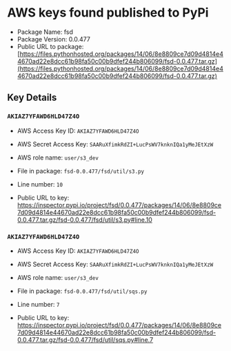 # AWS keys found published to PyPi

* Package Name: fsd
* Package Version: 0.0.477
* Public URL to package: [https://files.pythonhosted.org/packages/14/06/8e8809ce7d09d4814e44670ad22e8dcc61b98fa50c00b9dfef244b806099/fsd-0.0.477.tar.gz](https://files.pythonhosted.org/packages/14/06/8e8809ce7d09d4814e44670ad22e8dcc61b98fa50c00b9dfef244b806099/fsd-0.0.477.tar.gz)

## Key Details

### `AKIAZ7YFAWD6HLD47Z4O`

* AWS Access Key ID: `AKIAZ7YFAWD6HLD47Z4O`
* AWS Secret Access Key: `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` 
* AWS role name: `user/s3_dev`
* File in package: `fsd-0.0.477/fsd/util/s3.py`
* Line number: `10`

* Public URL to key: https://inspector.pypi.io/project/fsd/0.0.477/packages/14/06/8e8809ce7d09d4814e44670ad22e8dcc61b98fa50c00b9dfef244b806099/fsd-0.0.477.tar.gz/fsd-0.0.477/fsd/util/s3.py#line.10



### `AKIAZ7YFAWD6HLD47Z4O`

* AWS Access Key ID: `AKIAZ7YFAWD6HLD47Z4O`
* AWS Secret Access Key: `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` 
* AWS role name: `user/s3_dev`
* File in package: `fsd-0.0.477/fsd/util/sqs.py`
* Line number: `7`

* Public URL to key: https://inspector.pypi.io/project/fsd/0.0.477/packages/14/06/8e8809ce7d09d4814e44670ad22e8dcc61b98fa50c00b9dfef244b806099/fsd-0.0.477.tar.gz/fsd-0.0.477/fsd/util/sqs.py#line.7


